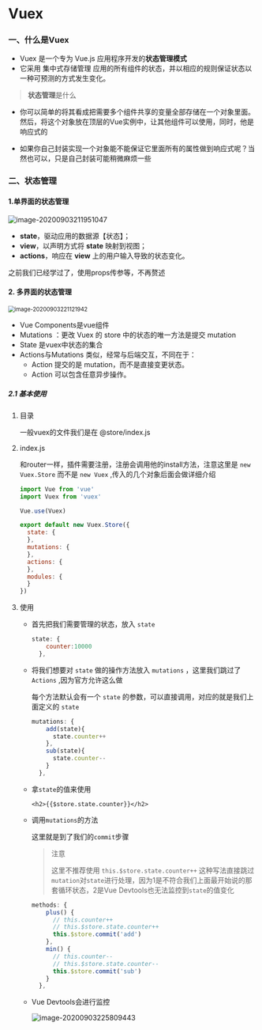 # Vuex

### 一、什么是Vuex

* Vuex 是一个专为 Vue.js 应用程序开发的**状态管理模式**
* 它采用 集中式存储管理 应用的所有组件的状态，并以相应的规则保证状态以一种可预测的方式发生变化。

> **状态管理**是什么

* 你可以简单的将其看成把需要多个组件共享的变量全部存储在一个对象里面。然后，将这个对象放在顶层的Vue实例中，让其他组件可以使用，同时，他是响应式的

* 如果你自己封装实现一个对象能不能保证它里面所有的属性做到响应式呢？当然也可以，只是自己封装可能稍微麻烦一些

### 二、状态管理



#### 1.单界面的状态管理

![image-20200903211951047](https://gitee.com/rodrick278/img/raw/master/img/image-20200903211951047.png)

* **state**，驱动应用的数据源【状态】；
* **view**，以声明方式将 **state** 映射到视图；
* **actions**，响应在 **view** 上的用户输入导致的状态变化。

之前我们已经学过了，使用props传参等，不再赘述

#### 2. 多界面的状态管理

<img src="https://gitee.com/rodrick278/img/raw/master/img/image-20200903221121942.png" alt="image-20200903221121942" style="zoom: 80%;" />

* Vue Components是vue组件
* Mutations ：更改 Vuex 的 store 中的状态的唯一方法是提交 mutation
* State 是vuex中状态的集合
* Actions与Mutations 类似，经常与后端交互，不同在于：
  * Action 提交的是 mutation，而不是直接变更状态。
  * Action 可以包含任意异步操作。

##### 2.1 基本使用

1. 目录

   一般vuex的文件我们是在 @store/index.js

2. index.js

   和router一样，插件需要注册，注册会调用他的install方法，注意这里是 `new Vuex.Store` 而不是 `new Vuex` ,传入的几个对象后面会做详细介绍 

   ```js
   import Vue from 'vue'
   import Vuex from 'vuex'
   
   Vue.use(Vuex)
   
   export default new Vuex.Store({
     state: {
     },
     mutations: {
     },
     actions: {
     },
     modules: {
     }
   })
   
   ```

3. 使用

   * 首先把我们需要管理的状态，放入 `state` 

     ```js
     state: {
         counter:10000
       },
     ```

   * 将我们想要对 `state` 做的操作方法放入 `mutations` ，这里我们跳过了 `Actions` ,因为官方允许这么做

     每个方法默认会有一个 `state` 的参数，可以直接调用，对应的就是我们上面定义的 `state` 

     ```js
     mutations: {
         add(state){
           state.counter++
         },
         sub(state){
           state.counter--
         }
       },
     ```

   * 拿`state`的值来使用

     ```vue
     <h2>{{$store.state.counter}}</h2>
     ```

   * 调用`mutations`的方法

     这里就是到了我们的`commit`步骤

     > 注意
     >
     > 这里不推荐使用 `this.$store.state.counter++` 这种写法直接跳过`mutation`对`state`进行处理，因为1是不符合我们上面最开始说的那套循环状态，2是Vue Devtools也无法监控到`state`的值变化

     ```js
     methods: {
         plus() {
           // this.counter++
           // this.$store.state.counter++
           this.$store.commit('add')
         },
         min() {
           // this.counter--
           // this.$store.state.counter--
           this.$store.commit('sub')
         }
       },
     ```

   * Vue Devtools会进行监控

     ![image-20200903225809443](https://gitee.com/rodrick278/img/raw/master/img/image-20200903225809443.png)

